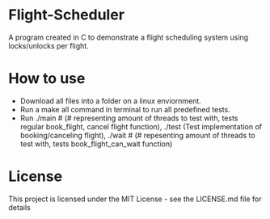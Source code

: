 # Flight-Scheduler
A program created in C to demonstrate a flight scheduling system using locks/unlocks per flight.

# How to use
* Download all files into a folder on a linux enviornment.
* Run a make all command in terminal to run all predefined tests.
* Run ./main # (# representing amount of threads to test with, tests regular book_flight, cancel flight function), ./test (Test implementation of booking/canceling flight), ./wait # (# repesenting amount of threads to test with, tests book_flight_can_wait function) 

# License
This project is licensed under the MIT License - see the LICENSE.md file for details
